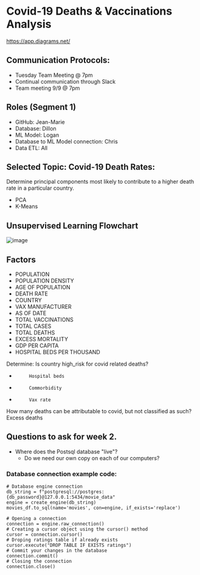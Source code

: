 # Covid-19 Deaths & Vaccinations Analysis
https://app.diagrams.net/

## Communication Protocols:
- Tuesday Team Meeting @ 7pm
- Continual communication through Slack
- Team meeting 9/9 @ 7pm

## Roles (Segment 1)
- GitHub: Jean-Marie
- Database: Dillon
- ML Model: Logan
- Database to ML Model connection: Chris
- Data ETL: All


## Selected Topic: Covid-19 Death Rates: 
Determine principal components most likely to contribute to a higher death rate in a particular country.
- PCA
- K-Means 

## Unsupervised Learning Flowchart

![image](https://user-images.githubusercontent.com/81878169/132781422-64f37ff3-e194-450e-aeff-baf2d02506b8.png)


## Factors
- POPULATION
- POPULATION DENSITY
- AGE OF POPULATION
- DEATH RATE
- COUNTRY
- VAX MANUFACTURER
- AS OF DATE
- TOTAL VACCINATIONS
- TOTAL CASES
- TOTAL DEATHS
- EXCESS MORTALITY
- GDP PER CAPITA
- HOSPITAL BEDS PER THOUSAND
 
Determine:
Is country high_risk for covid related deaths?
-          Hospital beds
-          Commorbidity
-          Vax rate
How many deaths can be attributable to covid, but not classified as such?
Excess deaths

## Questions to ask for week 2.
- Where does the Postsql database "live"?
  - Do we need our own copy on each of our computers?

### Database connection example code:
    # Database engine connection
    db_string = f"postgresql://postgres:{db_password}@127.0.0.1:5434/movie_data"
    engine = create_engine(db_string)
    movies_df.to_sql(name='movies', con=engine, if_exists='replace')
    
    # Opening a connection
    connection = engine.raw_connection()
    # Creating a cursor object using the cursor() method
    cursor = connection.cursor()
    # Droping ratings table if already exists
    cursor.execute("DROP TABLE IF EXISTS ratings")
    # Commit your changes in the database
    connection.commit()
    # Closing the connection
    connection.close()
